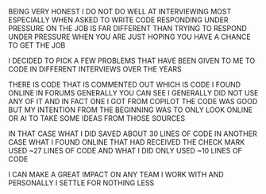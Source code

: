 BEING VERY HONEST I DO NOT DO WELL AT INTERVIEWING
MOST ESPECIALLY WHEN ASKED TO WRITE CODE
RESPONDING UNDER PRESSURE ON THE JOB IS FAR DIFFERENT
THAN TRYING TO RESPOND UNDER PRESSURE WHEN YOU
ARE JUST HOPING YOU HAVE A CHANCE TO GET THE JOB

I DECIDED TO PICK A FEW PROBLEMS THAT HAVE BEEN 
GIVEN TO ME TO CODE IN DIFFERENT INTERVIEWS OVER THE YEARS

THERE IS CODE THAT IS COMMENTED OUT WHICH IS CODE 
I FOUND ONLINE IN FORUMS GENERALLY YOU CAN SEE I GENERALLY 
DID NOT USE ANY OF IT AND IN FACT ONE I GOT FROM COPILOT
THE CODE WAS GOOD BUT MY INTENTION FROM THE BEGINNING
WAS TO ONLY LOOK ONLINE OR AI TO TAKE SOME IDEAS FROM THOSE SOURCES

IN THAT CASE WHAT I DID SAVED ABOUT 30 LINES OF CODE
IN ANOTHER CASE WHAT I FOUND ONLINE THAT HAD RECEIVED THE CHECK MARK
USED ~27 LINES OF CODE AND WHAT I DID ONLY USED ~10 LINES OF CODE

I CAN MAKE A GREAT IMPACT ON ANY TEAM I WORK WITH AND PERSONALLY I SETTLE FOR NOTHING LESS
